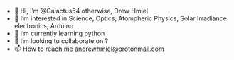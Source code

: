 - 👋 Hi, I’m @Galactus54 otherwise, Drew Hmiel
- 👀 I’m interested in Science, Optics, Atompheric Physics, Solar Irradiance electronics, Arduino 
- 🌱 I’m currently learning python
- 💞️ I’m looking to collaborate on ?
- 📫 How to reach me andrewhmiel@protonmail.com

<!---
Galactus54/Galactus54 is a ✨ special ✨ repository because its `README.md` (this file) appears on your GitHub profile.
You can click the Preview link to take a look at your changes.
--->
